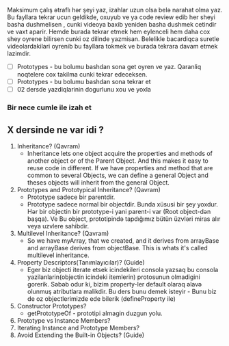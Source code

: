 Maksimum çalış ətraflı hər şeyi yaz, izahlar uzun olsa belə narahat olma yaz.
Bu fayllara tekrar ucun geldikde, oxuyub ve ya code review edib her sheyi basha dushmelisen , 
cunki videoya baxib yeniden basha dushmek cetindir ve vaxt aparir.
Hemde burada tekrar etmek hem eylenceli hem daha cox shey oyrene bilirsen cunki oz dilinde yazmisan.
Belelikle bacardiqca suretle videolardakilari oyrenib bu fayllara tokmek ve burada tekrara davam etmek lazimdir.

- [ ] Prototypes - bu bolumu bashdan sona get oyren ve yaz. 
      Qaranliq noqtelere cox takilma cunki tekrar edeceksen.
- [ ] Prototypes - bu bolumu bashdan sona tekrar et 
- [ ] 02 dersde yazdiqlarinin dogurlunu xou ve yoxla 

### Bir nece cumle ile izah et
## X dersinde ne var idi ?
1. Inheritance? (Qavram)
   - Inheritance lets one object acquire the properties and methods of another object or of the Parent Object. And this makes it easy to reuse code in different.
     If we have properties and method that are common to several Objects, we can define a general Object and theses objects will inherit from the general Object.
2. Prototypes and Prototypical Inheritance?  (Qavram)
   - Prototype sadece bir parentdir.
   - Prototype sadece normal bir objectdir. Bunda xüsusi bir şey yoxdur. Hər bir objectin bir prototype-i yani 
     parent-i var (Root object-dən başqa). Ve Bu object, prototipində tapdığımız bütün üzvləri miras alır veya uzvlere sahibdir.
3. Multilevel Inheritance? (Qavram)
   - So we have myArray, that we created, and it derives from arrayBase and arrayBase derives from objectBase.
     This is whats it's called multilevel inheritance.
4. Property Descriptors(Tanımlayıcılar)? (Guide)
   - Eger biz objecti iterate etsek icindekileri consola yazsaq bu consola yazilanlarin(objectin icindeki itemlerin) protosunun olmadigini gorerik.
     Səbəb odur ki, bizim property-ler default olaraq əlavə olunmuş atributlara malikdir. 
     Bu ders bunu demek isteyir - Bunu biz de oz objectlerimizde ede bilerik (defineProperty ile)
5. Constructor Prototypes?
   - getPrototypeOf - prototipi almagin duzgun yolu.
6. Prototype vs Instance Members?
7. Iterating Instance and Prototype Members?
8. Avoid Extending the Built-in Objects? (Guide)
